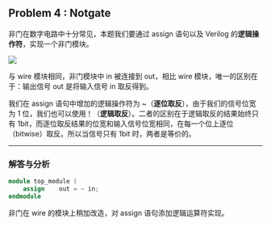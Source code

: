 ## **Problem 4 :** Notgate

非门在数字电路中十分常见，本题我们要通过 assign 语句以及 Verilog 的**逻辑操作符**，实现一个非门模块。

![](https://pic4.zhimg.com/80/v2-c79c8e3a59dfcf46ffddb1e353f4ace3_720w.jpg)

与 wire 模块相同，非门模块中 in 被连接到 out，相比 wire 模块，唯一的区别在于：输出信号 out 是将输入信号 in 取反得到。

我们在 assign 语句中增加的逻辑操作符为 ~（**逐位取反**），由于我们的信号位宽为 1 位，我们也可以使用！（**逻辑取反**）。二者的区别在于逻辑取反的结果始终只有 1bit，而逐位取反结果的位宽和输入信号位宽相同，在每一个位上逐位（bitwise）取反。所以当信号只有 1bit 时，两者是等价的。

---

### **解答与分析**

```Verilog
module top_module (
    assign    out = ~ in;
endmodule
```

非门在 wire 的模块上稍加改造，对 assign 语句添加逻辑运算符实现。

